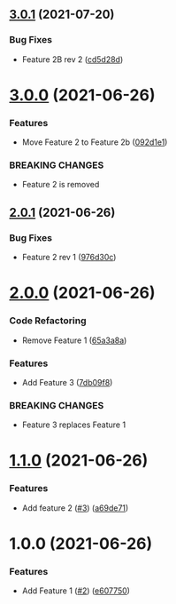 ## [3.0.1](https://github.com/jakewan/semantic-release-sandbox-3/compare/3.0.0...3.0.1) (2021-07-20)


### Bug Fixes

* Feature 2B rev 2 ([cd5d28d](https://github.com/jakewan/semantic-release-sandbox-3/commit/cd5d28dc20ec578c10d70fd0075d6a8920d7d78f))

# [3.0.0](https://github.com/jakewan/semantic-release-sandbox-3/compare/2.0.1...3.0.0) (2021-06-26)


### Features

* Move Feature 2 to Feature 2b ([092d1e1](https://github.com/jakewan/semantic-release-sandbox-3/commit/092d1e1ddd05654eb412a35d2470933b8a335f2b))


### BREAKING CHANGES

* Feature 2 is removed

## [2.0.1](https://github.com/jakewan/semantic-release-sandbox-3/compare/2.0.0...2.0.1) (2021-06-26)


### Bug Fixes

* Feature 2 rev 1 ([976d30c](https://github.com/jakewan/semantic-release-sandbox-3/commit/976d30c2fec97e002fa5cc7b7614386feeac4d32))

# [2.0.0](https://github.com/jakewan/semantic-release-sandbox-3/compare/1.1.0...2.0.0) (2021-06-26)


### Code Refactoring

* Remove Feature 1 ([65a3a8a](https://github.com/jakewan/semantic-release-sandbox-3/commit/65a3a8a08c2fa6c4d2e0ddb64629ee5bebc5e617))


### Features

* Add Feature 3 ([7db09f8](https://github.com/jakewan/semantic-release-sandbox-3/commit/7db09f838f85564514c596fe3fd338059550345c))


### BREAKING CHANGES

* Feature 3 replaces Feature 1

# [1.1.0](https://github.com/jakewan/semantic-release-sandbox-3/compare/1.0.0...1.1.0) (2021-06-26)


### Features

* Add feature 2 ([#3](https://github.com/jakewan/semantic-release-sandbox-3/issues/3)) ([a69de71](https://github.com/jakewan/semantic-release-sandbox-3/commit/a69de713d3c6a26d8d99eaf4626e389f9baff9e8))

# 1.0.0 (2021-06-26)


### Features

* Add Feature 1 ([#2](https://github.com/jakewan/semantic-release-sandbox-3/issues/2)) ([e607750](https://github.com/jakewan/semantic-release-sandbox-3/commit/e60775076a6a557bdfedecbd0c231b8b63442f62))
